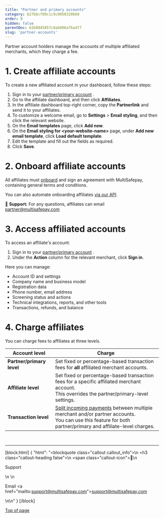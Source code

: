 ```yaml
---
title: "Partner and primary accounts"
category: 627bbcf80c1c9c0050320b60
order: 8
hidden: false
parentDoc: 62b0845857c8ab006af6a4f7
slug: 'partner-accounts'
---
```


Partner account holders manage the accounts of multiple affiliated merchants, which they charge a fee. 

# 1. Create affiliate accounts

To create a new affiliated account in your dashboard, follow these steps:

1. Sign in to your <a href="https://merchant.multisafepay.com/" target="_blank">partner/primary account</a> <i class="fa fa-external-link" style="font-size:12px;color:#8b929e"></i>.
2. Go to the affiliate dashboard, and then click **Affiliates**. 
3. In the affiliate dashboard top-right corner, copy the **Partnerlink** and send it to your affiliates.
4. To customize a welcome email, go to **Settings** > **Email styling**, and then click the relevant website.
5. On the **Email templates** page, click **Add new**.
6. On the **Email styling for \<your-website-name>** page, under **Add new email template**, click **Load default template**.
7. Edit the template and fill out the fields as required.
8. Click **Save**.

# 2. Onboard affiliate accounts

All affiliates must [onboard](/docs/onboarding/) and sign an agreement with MultiSafepay, containing general terms and conditions.

You can also automate onboarding affiliates [via our API](/docs/affiliate-onboarding-api).

💬  **Support:** For any questions, affiliates can email <partner@multisafepay.com>

# 3. Access affiliated accounts

To access an affiliate's account:

1. Sign in to your <a href="https://merchant.multisafepay.com/" target="_blank">partner/primary account</a> <i class="fa fa-external-link" style="font-size:12px;color:#8b929e"></i>.
2. Under the **Action** column for the relevant merchant, click **Sign in**.

Here you can manage: 

- Account ID and settings
- Company name and business model
- Registration data
- Phone number, email address
- Screening status and actions
- Technical integrations, reports, and other tools
- Transactions, refunds, and balance

# 4. Charge affiliates

You can charge fees to affiliates at three levels.

| Account level | Charge |
|---|---|
| **Partner/primary level** | Set fixed or percentage-based transaction fees for **all** affiliated merchant accounts. |
| **Affiliate level** | Set fixed or percentage-based transaction fees for a specific affiliated merchant account. <br> This overrides the partner/primary-level settings. |
| **Transaction level** | [Split incoming payments](/docs/split-payments/) between multiple merchant and/or partner accounts. <br> You can use this feature for both partner/primary and affiliate-level charges.|

</details>
<br>

---

[block:html]
{
  "html": "<blockquote class=\"callout callout_info\">\n    <h3 class=\"callout-heading false\">\n        <span class=\"callout-icon\">💬</span>\n        <p>Support</p>\n    </h3>\n    <p>Email <a href=\"mailto:support@multisafepay.com\">support@multisafepay.com</a></p>\n</blockquote>\n"
}
[/block]

[Top of page](#)